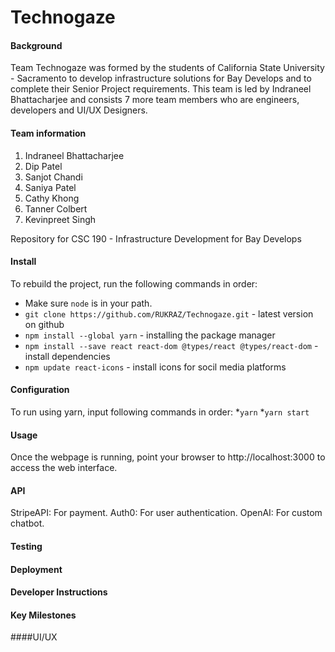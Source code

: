 # Technogaze

#### Background

Team Technogaze was formed by the students of California State University - Sacramento to develop infrastructure solutions for Bay Develops and to complete their Senior Project requirements. This team is led by Indraneel Bhattacharjee and consists 7 more team members who are engineers, developers and UI/UX Designers.

#### Team information

1. Indraneel Bhattacharjee
2. Dip Patel
3. Sanjot Chandi
4. Saniya Patel
5. Cathy Khong
6. Tanner Colbert
7. Kevinpreet Singh

Repository for CSC 190 - Infrastructure Development for Bay Develops

#### Install
To rebuild the project, run the following commands in order:
* Make sure `node` is in your path.
* `git clone https://github.com/RUKRAZ/Technogaze.git` - latest version on github
* `npm install --global yarn` - installing the package manager
* `npm install --save react react-dom @types/react @types/react-dom` -install dependencies
* `npm update react-icons` - install icons for socil media platforms

#### Configuration
To run using yarn, input following commands in order:
*`yarn`
*`yarn start `

#### Usage

Once the webpage is running, point your browser to http://localhost:3000 to access the web interface.

#### API

StripeAPI: For payment.
Auth0: For user authentication.
OpenAI: For custom chatbot. 

#### Testing

#### Deployment

#### Developer Instructions

#### Key Milestones

####UI/UX


